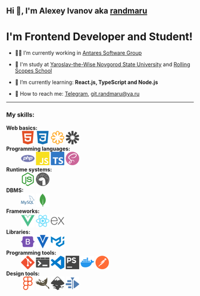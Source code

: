 ## Hi 👋, I'm Alexey Ivanov aka [randmaru](http://github.com/randmaru)

# I'm Frontend Developer and Student!

- 👨‍💼 I’m currently working in [Antares Software Group](http://github.com/Antares-Software)

- 🏫 I'm study at [Yaroslav-the-Wise Novgorod State University](http://novsu.ru) and [Rolling Scopes School](http://github.com/rolling-scopes-school)

- 📖 I’m currently learning: **React.js, TypeScript and Node.js**

- 📧 How to reach me: [Telegram](http://t.me/randmaru), git.randmaru@ya.ru

---

### **My skills**:

<dl>
  <dt><b>Web basics:</b></dt>
    <dd><img src="./assets/svg/html5.svg" title="HTML5" alt="HTML5">&nbsp;<img src="./assets/svg/css3.svg" title="CSS3" alt="CSS3">&nbsp;<img src="./assets/svg/svg.svg" title="SVG" alt="SVG">&nbsp;<img src="./assets/svg/jwt.svg" title="JSON Web Tokens" alt="JWT"></dd>
  <dt><b>Programming languages:</b></dt>
    <dd><img src="./assets/svg/php.svg" title="PHP" alt="PHP">&nbsp;<img src="./assets/svg/js.svg" title="JavaScript" alt="JS">&nbsp;<img src="./assets/svg/ts.svg" title="TypeScript" alt="TS">&nbsp;<img src="./assets/svg/sass.svg" title="Sass" alt="Sass"></dd>
  <dt><b>Runtime systems:</b></dt>
    <dd><img src="./assets/svg/nodejs.svg" title="Node.js" alt="Node">&nbsp;<img src="./assets/svg/deno.svg" title="Deno" alt="Deno"></dd>
  <dt><b>DBMS:</b></dt>
    <dd><img src="./assets/svg/mysql.svg" title="MySQL" alt="MySQL">&nbsp;<img src="./assets/svg/mongodb.svg" title="MongoDB" alt="MongoDB"></dd>
  <dt><b>Frameworks:</b></dt>
    <dd><img src="./assets/svg/vue.svg" title="Vue.js" alt="Vue">&nbsp;<img src="./assets/svg/react.svg" title="React.js" alt="React">&nbsp;<img src="./assets/svg/express.svg" title="Express" alt="Express"></dd>
  <dt><b>Libraries:</b></dt>
    <dd><img src="./assets/svg/bootstrap.svg" title="Bootstrap" alt="Bootstrap">&nbsp;<img src="./assets/svg/vuetify.svg" title="Vuetify" alt="Vuetify">&nbsp;<img src="./assets/svg/material-ui.svg" title="Material-UI" alt="Material-UI"></dd>
  <dt><b>Programming tools:</b></dt>
    <dd><img src="./assets/svg/git.svg" title="Git" alt="Git">&nbsp;<img src="./assets/svg/win-terminal.svg" title="Windows Terminal" alt="Windows Terminal">&nbsp;<img src="./assets/svg/vscode.svg" title="Visual Studio Code" alt="VSCode">&nbsp;<img src="./assets/svg/phpstorm.svg" title="phpStorm" alt="phpStorm">&nbsp;<img src="./assets/svg/docker.svg" title="Docker" alt="Docker">&nbsp;<img src="./assets/svg/postman.svg" title="Postman" alt="Postman"></dd>
  <dt><b>Design tools:</b></dt>
    <dd><img src="./assets/svg/figma.svg" title="Figma" alt="Figma">&nbsp;<img src="./assets/svg/gimp.svg" title="Gimp" alt="Gimp">&nbsp;<img src="./assets/svg/inkscape.svg" title="Inkscape" alt="Inkscape">&nbsp;<img src="./assets/svg/kdenlive.svg" title="Kdenlive" alt="Kdenlive"></dd>
</dl>

